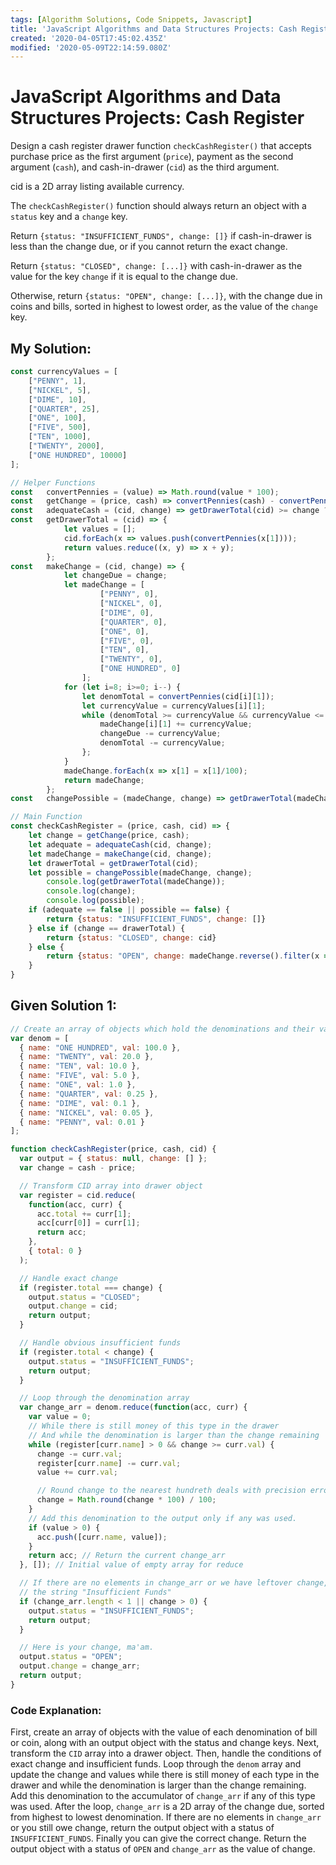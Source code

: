 ```yaml
---
tags: [Algorithm Solutions, Code Snippets, Javascript]
title: 'JavaScript Algorithms and Data Structures Projects: Cash Register'
created: '2020-04-05T17:45:02.435Z'
modified: '2020-05-09T22:14:59.080Z'
---
```


JavaScript Algorithms and Data Structures Projects: Cash Register
=================================================================

Design a cash register drawer function ```checkCashRegister()``` that accepts purchase price as the first argument (```price```), payment as the second argument (```cash```), and cash-in-drawer (```cid```) as the third argument.

cid is a 2D array listing available currency.

The ```checkCashRegister()``` function should always return an object with a ```status``` key and a ```change``` key.

Return ```{status: "INSUFFICIENT_FUNDS", change: []}``` if cash-in-drawer is less than the change due, or if you cannot return the exact change.

Return ```{status: "CLOSED", change: [...]}``` with cash-in-drawer as the value for the key ```change``` if it is equal to the change due.

Otherwise, return ```{status: "OPEN", change: [...]}```, with the change due in coins and bills, sorted in highest to lowest order, as the value of the ```change``` key.

My Solution:
------------
``` javascript
const currencyValues = [
    ["PENNY", 1], 
    ["NICKEL", 5], 
    ["DIME", 10], 
    ["QUARTER", 25], 
    ["ONE", 100], 
    ["FIVE", 500], 
    ["TEN", 1000], 
    ["TWENTY", 2000], 
    ["ONE HUNDRED", 10000]
];

// Helper Functions
const   convertPennies = (value) => Math.round(value * 100);
const   getChange = (price, cash) => convertPennies(cash) - convertPennies(price);
const   adequateCash = (cid, change) => getDrawerTotal(cid) >= change ? true : false;
const   getDrawerTotal = (cid) => {
            let values = [];
            cid.forEach(x => values.push(convertPennies(x[1])));
            return values.reduce((x, y) => x + y);
        };
const   makeChange = (cid, change) => {
            let changeDue = change;
            let madeChange = [
                    ["PENNY", 0], 
                    ["NICKEL", 0], 
                    ["DIME", 0], 
                    ["QUARTER", 0], 
                    ["ONE", 0], 
                    ["FIVE", 0], 
                    ["TEN", 0], 
                    ["TWENTY", 0], 
                    ["ONE HUNDRED", 0]
                ];
            for (let i=8; i>=0; i--) {
                let denomTotal = convertPennies(cid[i][1]);
                let currencyValue = currencyValues[i][1];
                while (denomTotal >= currencyValue && currencyValue <= changeDue) {
                    madeChange[i][1] += currencyValue;
                    changeDue -= currencyValue;
                    denomTotal -= currencyValue;
                };
            }
            madeChange.forEach(x => x[1] = x[1]/100);
            return madeChange;
        };
const   changePossible = (madeChange, change) => getDrawerTotal(madeChange) >= change ? true : false;

// Main Function
const checkCashRegister = (price, cash, cid) => {
    let change = getChange(price, cash);
    let adequate = adequateCash(cid, change);
    let madeChange = makeChange(cid, change);
    let drawerTotal = getDrawerTotal(cid);
    let possible = changePossible(madeChange, change);
        console.log(getDrawerTotal(madeChange));
        console.log(change);
        console.log(possible);
    if (adequate == false || possible == false) {
        return {status: "INSUFFICIENT_FUNDS", change: []}
    } else if (change == drawerTotal) {
        return {status: "CLOSED", change: cid}
    } else {
        return {status: "OPEN", change: madeChange.reverse().filter(x => x[1] > 0)}
    }
}

```

Given Solution 1:
-----------------
``` javascript
// Create an array of objects which hold the denominations and their values
var denom = [
  { name: "ONE HUNDRED", val: 100.0 },
  { name: "TWENTY", val: 20.0 },
  { name: "TEN", val: 10.0 },
  { name: "FIVE", val: 5.0 },
  { name: "ONE", val: 1.0 },
  { name: "QUARTER", val: 0.25 },
  { name: "DIME", val: 0.1 },
  { name: "NICKEL", val: 0.05 },
  { name: "PENNY", val: 0.01 }
];

function checkCashRegister(price, cash, cid) {
  var output = { status: null, change: [] };
  var change = cash - price;

  // Transform CID array into drawer object
  var register = cid.reduce(
    function(acc, curr) {
      acc.total += curr[1];
      acc[curr[0]] = curr[1];
      return acc;
    },
    { total: 0 }
  );

  // Handle exact change
  if (register.total === change) {
    output.status = "CLOSED";
    output.change = cid;
    return output;
  }

  // Handle obvious insufficient funds
  if (register.total < change) {
    output.status = "INSUFFICIENT_FUNDS";
    return output;
  }

  // Loop through the denomination array
  var change_arr = denom.reduce(function(acc, curr) {
    var value = 0;
    // While there is still money of this type in the drawer
    // And while the denomination is larger than the change remaining
    while (register[curr.name] > 0 && change >= curr.val) {
      change -= curr.val;
      register[curr.name] -= curr.val;
      value += curr.val;

      // Round change to the nearest hundreth deals with precision errors
      change = Math.round(change * 100) / 100;
    }
    // Add this denomination to the output only if any was used.
    if (value > 0) {
      acc.push([curr.name, value]);
    }
    return acc; // Return the current change_arr
  }, []); // Initial value of empty array for reduce

  // If there are no elements in change_arr or we have leftover change, return
  // the string "Insufficient Funds"
  if (change_arr.length < 1 || change > 0) {
    output.status = "INSUFFICIENT_FUNDS";
    return output;
  }

  // Here is your change, ma'am.
  output.status = "OPEN";
  output.change = change_arr;
  return output;
}
```
### Code Explanation:
First, create an array of objects with the value of each denomination of bill or coin, along with an output object with the status and change keys. Next, transform the ```CID``` array into a drawer object. Then, handle the conditions of exact change and insufficient funds. Loop through the ```denom``` array and update the change and values while there is still money of each type in the drawer and while the denomination is larger than the change remaining. Add this denomination to the accumulator of ```change_arr``` if any of this type was used. After the loop, ```change_arr``` is a 2D array of the change due, sorted from highest to lowest denomination. If there are no elements in ```change_arr``` or you still owe change, return the output object with a status of ```INSUFFICIENT_FUNDS```. Finally you can give the correct change. Return the output object with a status of ```OPEN``` and ```change_arr``` as the value of change.
